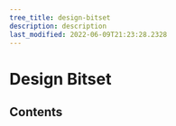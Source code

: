 ```yaml
---
tree_title: design-bitset
description: description
last_modified: 2022-06-09T21:23:28.2328
---
```


# Design Bitset

## Contents
